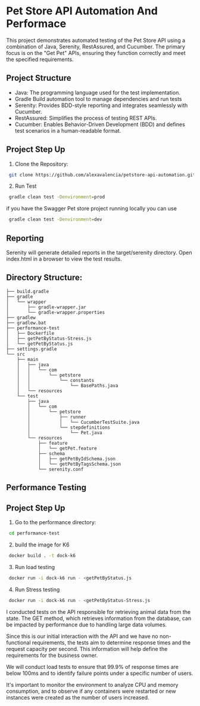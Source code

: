 # Pet Store API Automation And Performace 

This project demonstrates automated testing of the Pet Store API using a combination of Java, Serenity, RestAssured, and Cucumber. The primary focus is on the "Get Pet" APIs, ensuring they function correctly and meet the specified requirements.

## Project Structure
- Java: The programming language used for the test implementation.
- Gradle Build automation tool to manage dependencies and run tests
- Serenity: Provides BDD-style reporting and integrates seamlessly with Cucumber.
- RestAssured: Simplifies the process of testing REST APIs.
- Cucumber: Enables Behavior-Driven Development (BDD) and defines test scenarios in a human-readable format.

## Project Step Up 
1. Clone the Repository:
```sh
 git clone https://github.com/alexavalencia/petstore-api-automation.git
```

2. Run Test
```sh
 gradle clean test -Denvironment=prod
```

if you have the Swagger Pet store project running locally you can use 
```sh
 gradle clean test -Denvironment=dev
```

## Reporting
Serenity will generate detailed reports in the target/serenity directory. Open index.html in a browser to view the test results.

## Directory Structure:
```.
├── build.gradle
├── gradle
│   └── wrapper
│       ├── gradle-wrapper.jar
│       └── gradle-wrapper.properties
├── gradlew
├── gradlew.bat
├── performance-test
│   ├── Dockerfile
│   ├── getPetByStatus-Stress.js
│   └── getPetByStatus.js
├── settings.gradle
└── src
    ├── main
    │   ├── java
    │   │   └── com
    │   │       └── petstore
    │   │           └── constants
    │   │               └── BasePaths.java
    │   └── resources
    └── test
        ├── java
        │   └── com
        │       └── petstore
        │           ├── runner
        │           │   └── CucumberTestSuite.java
        │           └── stepdefinitions
        │               └── Pet.java
        └── resources
            ├── feature
            │   └── getPet.feature
            ├── schema
            │   ├── getPetByIdSchema.json
            │   └── getPetByTagsSchema.json
            └── serenity.conf
```

## Performance Testing

## Project Step Up 
1. Go to the performance directory:
```sh
 cd performance-test
```

2. build the image for K6 
```sh
 docker build . -t dock-k6
```

3. Run load testing  
```sh
 docker run -i dock-k6 run - <getPetByStatus.js 
```

4. Run Stress testing  
```sh
 docker run -i dock-k6 run - <getPetByStatus-Stress.js 
```

I conducted tests on the API responsible for retrieving animal data from the state. The GET method, which retrieves information from the database, can be impacted by performance due to handling large data volumes.

Since this is our initial interaction with the API and we have no non-functional requirements, the tests aim to determine response times and the request capacity per second. This information will help define the requirements for the business owner.

We will conduct load tests to ensure that 99.9% of response times are below 100ms and to identify failure points under a specific number of users.

It's important to monitor the environment to analyze CPU and memory consumption, and to observe if any containers were restarted or new instances were created as the number of users increased.
